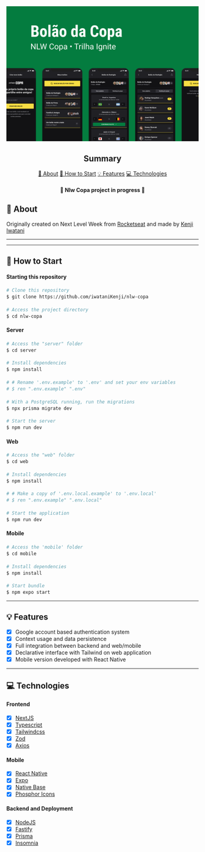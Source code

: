 <section align="center">
    <img src="./assets/cover.png" />
</section>

<h2 align="center">Summary</h2>

<p align="center">
    <a href="#about">📙 About</a>
    <!-- <a href="#preview">🖼️ Preview</a> -->
    <a href="#start">📖 How to Start</a>
    <a href="#features">💡 Features</a>
    <a href="#technologies">💻 Technologies</a>
</p>

<h4 align="center">
   🚧 Nlw Copa project in progress 🚧
</h4>

<h2 id="about">📙 About</H2>

<!-- <p><strong>Nlw Copa</strong> is a useful widget to implement on any application that needs a support area with submit forms. The main feature is that it allows the user to insert the screenshot of the error screen at the moment and send it with the form text when submitted. In addiction, this app is totally well planned for accessibility as well.</p>
<p>The <strong>Next Level Week</strong> is a whole week coding event based on the development of a complete application using some of the most used tools available on the JavaScript Stack, such as Tailwind, React and React Native. The purpose is all about keep learning, sharing the challenges with other student, making networking and improving on your hard and soft skills.</p> -->
<!-- <p>This project used <a href="https://vercel.com/">Vercel</a> and <a href="https://heroku.com">Heroku</a> for deployment.</p> -->
<p>Originally created on Next Level Week from <a href="https://www.rocketseat.com.br/">Rocketseat</a> and made by <a href="https://www.linkedin.com/in/kleverson-kenji-iwatani/">Kenji Iwatani</a></p>

<!-- <h3><a href="https://feedget-kenji.vercel.app/">Check website &rarr;</a></h3> -->

---

<!-- <H2 id="preview">🖼️ Preview</H2>

<section align="center">
    <img alt="feedget project overview" src="./assets/preview.gif"/>
</section> -->

---

<H2 id="start">📖 How to Start</H2>

<h4>Starting this repository</h3>

```bash
# Clone this repository
$ git clone https://github.com/iwataniKenji/nlw-copa

# Access the project directory
$ cd nlw-copa
```

<h4>Server</h4>

```bash
# Access the "server" folder
$ cd server

# Install dependencies
$ npm install

# # Rename '.env.example' to '.env' and set your env variables
# $ ren ".env.example" ".env"

# With a PostgreSQL running, run the migrations
$ npx prisma migrate dev

# Start the server
$ npm run dev
```

<h4>Web</h4>

```bash
# Access the "web" folder
$ cd web

# Install dependencies
$ npm install

# # Make a copy of '.env.local.example' to '.env.local'
# $ ren ".env.example" ".env.local"

# Start the application
$ npm run dev
```

<h4>Mobile</h4>

```bash
# Access the 'mobile' folder
$ cd mobile

# Install dependencies
$ npm install

# Start bundle
$ npm expo start
```

---

<H2 id="features">💡 Features</H2>

- [x] Google account based authentication system
- [x] Context usage and data persistence
- [x] Full integration between backend and web/mobile
- [x] Declarative interface with Tailwind on web application
- [x] Mobile version developed with React Native
  <!-- - [x] Gesture on mobile version -->
  <!-- - [x] Mailtrap to receive and check the information from input sending -->
  <!-- - [x] Test automation with Jest -->

---

<H2 id="technologies">💻 Technologies</H2>

<h4>Frontend</h4>

- [x] <a href="https://nextjs.org/">NextJS</a>
- [x] <a href="https://www.typescriptlang.org/">Typescript</a>
- [x] <a href="https://tailwindcss.com/">Tailwindcss</a>
- [x] <a href="https://github.com/colinhacks/zod">Zod</a>
- [x] <a href="https://axios-http.com/">Axios</a>

<h4>Mobile</h4>

- [x] <a href="https://reactnative.dev/">React Native</a>
- [x] <a href="https://expo.dev/">Expo</a>
- [x] <a href="https://nativebase.io/">Native Base</a>
- [x] <a href="https://phosphoricons.com/">Phosphor Icons</a>

<h4>Backend and Deployment</h4>

- [x] <a href="https://nodejs.org/en/">NodeJS</a>
- [x] <a href="https://www.fastify.io/">Fastify</a>
- [x] <a href="https://www.prisma.io/">Prisma</a>
- [x] <a href="https://insomnia.rest/">Insomnia</a>
